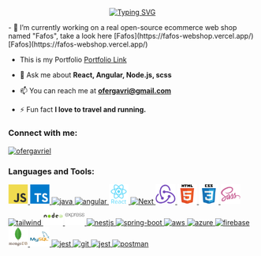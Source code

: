 <p align="center">
<a align="center" href="https://git.io/typing-svg"><img src="https://readme-typing-svg.demolab.com?font=Fira+Code&pause=1000&width=435&lines=Ofer+Gavriel+Full+Stack+Developer" alt="Typing SVG" /></a>
</p>
- 🔭 I’m currently working on a real open-source ecommerce web shop named "Fafos",
       take a look here [Fafos](https://fafos-webshop.vercel.app/) [Fafos](https://fafos-webshop.vercel.app/)

- This is my Portfolio [Portfolio Link](https://ofergavriel.vercel.app/)

- 💬 Ask me about **React, Angular, Node.js, scss**

- 📫 You can reach me at **ofergavri@gmail.com**

- ⚡ Fun fact **I love to travel and running.**

<h3 align="left">Connect with me:</h3>
<p align="left">
<a href="https://linkedin.com/in/ofergavriel" target="blank"><img align="center" src="https://raw.githubusercontent.com/rahuldkjain/github-profile-readme-generator/master/src/images/icons/Social/linked-in-alt.svg" alt="ofergavriel" height="30" width="40" /></a>
</p>

<h3 align="left">Languages and Tools:</h3>
<p align="left">
      <a href="https://developer.mozilla.org/en-US/docs/Web/JavaScript" target="_blank" rel="noreferrer"> <img
                  src="https://raw.githubusercontent.com/devicons/devicon/master/icons/javascript/javascript-original.svg"
                  alt="javascript" width="40" height="40" />
      </a>
      <a href="https://www.typescriptlang.org/" target="_blank" rel="noreferrer"> <img
                  src="https://raw.githubusercontent.com/devicons/devicon/master/icons/typescript/typescript-original.svg"
                  alt="typescript" width="40" height="40" />
      </a>
      <a href="https://www.java.com/en/" target="_blank" rel="noreferrer"> <img
                  src="https://www.vectorlogo.zone/logos/java/java-icon.svg" alt="java" width="40" height="40" />
      </a>
      <a href="https://angular.io" target="_blank" rel="noreferrer"> <img
                  src="https://angular.io/assets/images/logos/angular/angular.svg" alt="angular" width="40"
                  height="40" />
      </a>
      <a href="https://reactjs.org/" target="_blank" rel="noreferrer"> <img
                  src="https://raw.githubusercontent.com/devicons/devicon/master/icons/react/react-original-wordmark.svg"
                  alt="react" width="40" height="40" />
      </a>
      <a href="https://nextjs.org/" target="_blank" rel="noreferrer"> <img
                  src="https://www.svgrepo.com/show/354113/nextjs-icon.svg" alt="Next" width="40" height="40" />
      </a>
      <a href="https://redux.js.org" target="_blank" rel="noreferrer"> <img
                  src="https://raw.githubusercontent.com/devicons/devicon/master/icons/redux/redux-original.svg"
                  alt="redux" width="40" height="40" />
      </a>
      <a href="https://www.w3.org/html/" target="_blank" rel="noreferrer"> <img
                  src="https://raw.githubusercontent.com/devicons/devicon/master/icons/html5/html5-original-wordmark.svg"
                  alt="html5" width="40" height="40" />
      </a>
      <a href="https://www.w3schools.com/css/" target="_blank" rel="noreferrer"> <img
                  src="https://raw.githubusercontent.com/devicons/devicon/master/icons/css3/css3-original-wordmark.svg"
                  alt="css3" width="40" height="40" />
      </a>
      <a href="https://sass-lang.com" target="_blank" rel="noreferrer"> <img
                  src="https://raw.githubusercontent.com/devicons/devicon/master/icons/sass/sass-original.svg"
                  alt="sass" width="40" height="40" />
      </a>
      <a href="https://tailwindcss.com/" target="_blank" rel="noreferrer"> <img
                  src="https://www.vectorlogo.zone/logos/tailwindcss/tailwindcss-icon.svg" alt="tailwind" width="40"
                  height="40" />
      </a>
      <a href="https://nodejs.org" target="_blank" rel="noreferrer"> <img
                  src="https://raw.githubusercontent.com/devicons/devicon/master/icons/nodejs/nodejs-original-wordmark.svg"
                  alt="nodejs" width="40" height="40" />
      </a>
      <a href="https://expressjs.com" target="_blank" rel="noreferrer"> <img
                  src="https://raw.githubusercontent.com/devicons/devicon/master/icons/express/express-original-wordmark.svg"
                  alt="express" width="40" height="40" />
      </a>
      <a href="https://nestjs.com/" target="_blank" rel="noreferrer"> <img
                  src="https://www.vectorlogo.zone/logos/nestjs/nestjs-icon.svg" alt="nestjs" width="40" height="40" />
      </a>
      <a href="https://spring.io/" target="_blank" rel="noreferrer"> <img
                  src="https://www.vectorlogo.zone/logos/springio/springio-icon.svg" alt="spring-boot" width="40"
                  height="40" />
      </a>
      <a href="https://aws.amazon.com" target="_blank" rel="noreferrer"> <img
                  src="https://www.svgrepo.com/show/448266/aws.svg" alt="aws" width="40" height="40" />
      </a>
      <a href="https://azure.microsoft.com/en-in/" target="_blank" rel="noreferrer"> <img
                  src="https://www.vectorlogo.zone/logos/microsoft_azure/microsoft_azure-icon.svg" alt="azure"
                  width="40" height="40" />
      </a>
      <a href="https://firebase.google.com/" target="_blank" rel="noreferrer"> <img
                  src="https://www.vectorlogo.zone/logos/firebase/firebase-icon.svg" alt="firebase" width="40"
                  height="40" />
      </a>
      <a href="https://www.mongodb.com/" target="_blank" rel="noreferrer"> <img
                  src="https://raw.githubusercontent.com/devicons/devicon/master/icons/mongodb/mongodb-original-wordmark.svg"
                  alt="mongodb" width="40" height="40" />
      </a>
      <a href="https://www.mysql.com/" target="_blank" rel="noreferrer"> <img
                  src="https://raw.githubusercontent.com/devicons/devicon/master/icons/mysql/mysql-original-wordmark.svg"
                  alt="mysql" width="40" height="40" />
      </a>
      <a href="https://www.apachefriends.org/" target="_blank" rel="noreferrer"> <img
                  src="https://www.svgrepo.com/show/354575/xampp.svg" alt="jest" width="40" height="40" />
      </a>
      <a href="https://git-scm.com/" target="_blank" rel="noreferrer"> <img
                  src="https://www.vectorlogo.zone/logos/git-scm/git-scm-icon.svg" alt="git" width="40" height="40" />
      </a>
      <a href="https://jestjs.io" target="_blank" rel="noreferrer"> <img
                  src="https://www.vectorlogo.zone/logos/jestjsio/jestjsio-icon.svg" alt="jest" width="40"
                  height="40" />
      </a>
      <a href="https://postman.com" target="_blank" rel="noreferrer"> <img
                  src="https://www.vectorlogo.zone/logos/getpostman/getpostman-icon.svg" alt="postman" width="40"
                  height="40" />
      </a>
</p>

